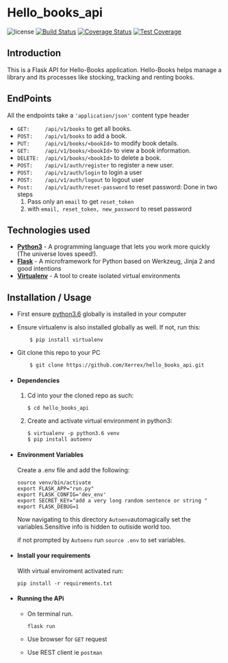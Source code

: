 # Hello_books_api

![license](https://img.shields.io/github/license/mashape/apistatus.svg) [![Build Status](https://travis-ci.org/Xerrex/hello_books_api.svg?branch=develop)](https://travis-ci.org/Xerrex/hello_books_api) [![Coverage Status](https://coveralls.io/repos/github/Xerrex/hello_books_api/badge.svg?branch=develop)](https://coveralls.io/github/Xerrex/hello_books_api?branch=develop) [![Test Coverage](https://api.codeclimate.com/v1/badges/f198d0ee5be9bc93d9d9/test_coverage)](https://codeclimate.com/github/Xerrex/hello_books_api/test_coverage)



## Introduction
This is a Flask API for Hello-Books application. Hello-Books
helps manage a library and its processes like stocking, tracking and renting books.

## EndPoints
All the endpoints take a `'application/json'` content type header

* `GET:     /api/v1/books`  to get all books.
* `POST:    /api/v1/books` to add a book.
* `PUT:     /api/v1/books/<bookId>` to modify book details.
* `GET:     /api/v1/books/<bookId>` to view a book information.
* `DELETE:  /api/v1/books/<bookId>` to delete a book. 
* `POST:    /api/v1/auth/register` to register a new user.
* `POST:    /api/v1/auth/login` to login a user
* `POST:    /api/v1/auth/logout` to logout user
* `Post:    /api/v1/auth/reset-password` to reset password: Done in two steps
    1. Pass only an `email` to get `reset_token`
    2. with `email, reset_token, new_password` to reset password


## Technologies used
* **[Python3](https://www.python.org/downloads/)** - A programming language that lets you work more quickly (The universe loves speed!).
* **[Flask](flask.pocoo.org/)** - A microframework for Python based on Werkzeug, Jinja 2 and good intentions
* **[Virtualenv](https://virtualenv.pypa.io/en/stable/)** - A tool to create isolated virtual environments

## Installation / Usage
* First ensure [python3.6](https://www.python.org) globally is installed in your computer

* Ensure virtualenv  is also installed globally as well. If not, run this:
    ```
        $ pip install virtualenv
    ```
* Git clone this repo to your PC
    ```
        $ git clone https://github.com/Xerrex/hello_books_api.git
    ```
    
* #### Dependencies
    1. Cd into your the cloned repo as such:
        ```
        $ cd hello_books_api
        ```

    2. Create and activate virtual environment in python3:
        ```
        $ virtualenv -p python3.6 venv
        $ pip install autoenv

* #### Environment Variables
    Create a .env file and add the following:
    ```
    source venv/bin/activate
    export FLASK_APP="run.py"
    export FLASK_CONFIG='dev_env'
    export SECRET_KEY="add a very long random sentence or string "
    export FLASK_DEBUG=1
    
    ```
    Now navigating to this directory `Autoenv`automagically set the variables.Sensitive info 
    is hidden to outiside world too. 
    
    if not prompted by `Autoenv` run `source .env` to set variables.

* #### Install your requirements
    With virtual enviroment activated run:
    
    ```
    pip install -r requirements.txt
    ```    

* #### Running the APi
    * On terminal run.
    
        `flask run`    
    
    * Use browser for `GET` request
    * Use REST client ie `postman`